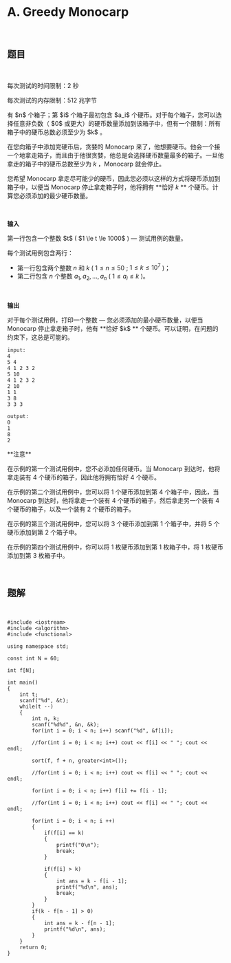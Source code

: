# A. Greedy Monocarp

</br>

## 题目

</br>

<p>每次测试的时间限制：2 秒</p>

<p>每次测试的内存限制：512 兆字节</p>

<p>有 $n$ 个箱子；第 $i$ 个箱子最初包含 $a_i$ 个硬币。对于每个箱子，您可以选择任意非负数（ $0$ 或更大）的硬币数量添加到该箱子中，但有一个限制：所有箱子中的硬币总数必须至少为 $k$ 。

在您向箱子中添加完硬币后，贪婪的 Monocarp 来了，他想要硬币。他会一个接一个地拿走箱子，而且由于他很贪婪，他总是会选择硬币数量最多的箱子。一旦他拿走的箱子中的硬币总数至少为 $k$ ，Monocarp 就会停止。

您希望 Monocarp 拿走尽可能少的硬币，因此您必须以这样的方式将硬币添加到箱子中，以便当 Monocarp 停止拿走箱子时，他将拥有 **恰好 $k$ ** 个硬币。计算您必须添加的最少硬币数量。</p>

</br>

<b>输入</b>

<p>第一行包含一个整数 $t$ ( $1 \le t \le 1000$ ) — 测试用例的数量。</p>

<p>每个测试用例包含两行：</p>

- 第一行包含两个整数 $n$ 和 $k$ ( $1 \le n \le 50$ ; $1 \le k \le 10^7$ )；
- 第二行包含 $n$ 个整数 $a_1, a_2, \dots, a_n$ ( $1 \le a_i \le k$ )。

</br>

<b>输出</b>

<p>对于每个测试用例，打印一个整数 — 您必须添加的最小硬币数量，以便当 Monocarp 停止拿走箱子时，他有 **恰好 $k$ ** 个硬币。可以证明，在问题的约束下，这总是可能的。</p>

```
input:
4
5 4
4 1 2 3 2
5 10
4 1 2 3 2
2 10
1 1
3 8
3 3 3
```

```
output:
0
1
8
2
```

<p>**注意**

在示例的第一个测试用例中，您不必添加任何硬币。当 Monocarp 到达时，他将拿走装有 $4$ 个硬币的箱子，因此他将拥有恰好 $4$ 个硬币。

在示例的第二个测试用例中，您可以将 $1$ 个硬币添加到第 $4$ 个箱子中，因此，当 Monocarp 到达时，他将拿走一个装有 $4$ 个硬币的箱子，然后拿走另一个装有 $4$ 个硬币的箱子，以及一个装有 $2$ 个硬币的箱子。

在示例的第三个测试用例中，您可以将 $3$ 个硬币添加到第 $1$ 个箱子中，并将 $5$ 个硬币添加到第 $2$ 个箱子中。

在示例的第四个测试用例中，你可以将 $1$ 枚硬币添加到第 $1$ 枚箱子中，将 $1$ 枚硬币添加到第 $3$ 枚箱子中。</p>

</br>

## 题解

</br>

```
#include <iostream>
#include <algorithm>
#include <functional>

using namespace std;

const int N = 60;

int f[N];

int main()
{
    int t;
    scanf("%d", &t);
    while(t --)
    {
        int n, k;
        scanf("%d%d", &n, &k);
        for(int i = 0; i < n; i++) scanf("%d", &f[i]);

        //for(int i = 0; i < n; i++) cout << f[i] << " "; cout << endl;

        sort(f, f + n, greater<int>());

        //for(int i = 0; i < n; i++) cout << f[i] << " "; cout << endl;

        for(int i = 0; i < n; i++) f[i] += f[i - 1];

        //for(int i = 0; i < n; i++) cout << f[i] << " "; cout << endl;

        for(int i = 0; i < n; i ++)
        {
            if(f[i] == k)
            {
                printf("0\n");
                break;
            }

            if(f[i] > k)
            {
                int ans = k - f[i - 1];
                printf("%d\n", ans);
                break;
            }
        }
        if(k - f[n - 1] > 0)
        {
            int ans = k - f[n - 1];
            printf("%d\n", ans);
        }
    }
    return 0;
}
```











